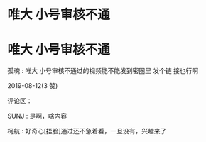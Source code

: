 # 唯大 小号审核不通

# 唯大 小号审核不通

孤魂 : 唯大 小号审核不通过的视频能不能发到密圈里 发个链 接也行啊

2019-08-12(3 赞)

评论区：

SUNJ : 是啊，啥内容

柯航 : 好奇心[捂脸]通过还不急着看，一旦没有，兴趣来了